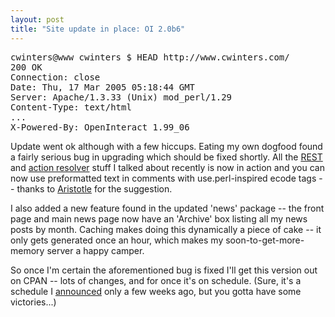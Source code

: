```yaml
---
layout: post
title: "Site update in place: OI 2.0b6"
---
```




<pre class="sourceCode">
cwinters@www cwinters $ HEAD http://www.cwinters.com/
200 OK
Connection: close
Date: Thu, 17 Mar 2005 05:18:44 GMT
Server: Apache/1.3.33 (Unix) mod_perl/1.29
Content-Type: text/html
...
X-Powered-By: OpenInteract 1.99_06
</pre>
 
<p>Update went ok although with a few hiccups. Eating my own dogfood found a fairly serious bug in upgrading which should be fixed shortly. All the <a href="http://www.cwinters.com/news/display/3344">REST</a> and <a href="http://www.cwinters.com/news/display/3342">action resolver</a> stuff I talked about recently is now in action and you can now use preformatted text in comments with use.perl-inspired ecode tags -- thanks to <a href="http://use.perl.org/~aristotle/">Aristotle</a> for the suggestion.</p>

<p>I also added a new feature found in the updated 'news' package -- the front page and main news page now have an 'Archive' box listing all my news posts by month. Caching makes doing this dynamically a piece of cake -- it only gets generated once an hour, which makes my soon-to-get-more-memory server a happy camper.</p>

<p>So once I'm certain the aforementioned bug is fixed I'll get this version out on CPAN -- lots of changes, and for once it's on schedule. (Sure, it's a schedule I <a href="http://sourceforge.net/mailarchive/forum.php?thread_id=6681857&forum_id=3222">announced</a> only a few weeks ago, but you gotta have some victories...)</p>


